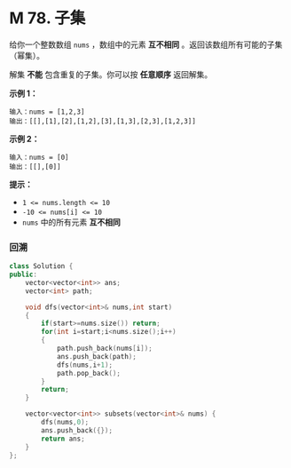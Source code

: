 # M 78. 子集

给你一个整数数组 `nums` ，数组中的元素 **互不相同** 。返回该数组所有可能的子集（幂集）。

解集 **不能** 包含重复的子集。你可以按 **任意顺序** 返回解集。

 

**示例 1：**

```
输入：nums = [1,2,3]
输出：[[],[1],[2],[1,2],[3],[1,3],[2,3],[1,2,3]]
```

**示例 2：**

```
输入：nums = [0]
输出：[[],[0]]
```

 

**提示：**

- `1 <= nums.length <= 10`
- `-10 <= nums[i] <= 10`
- `nums` 中的所有元素 **互不相同**





### 回溯

```cpp
class Solution {
public:
    vector<vector<int>> ans;
    vector<int> path;

    void dfs(vector<int>& nums,int start)
    {
        if(start>=nums.size()) return;
        for(int i=start;i<nums.size();i++)
        {
            path.push_back(nums[i]);
            ans.push_back(path);
            dfs(nums,i+1);
            path.pop_back();
        }
        return;
    }

    vector<vector<int>> subsets(vector<int>& nums) {
        dfs(nums,0);
        ans.push_back({});
        return ans;
    }
};
```


